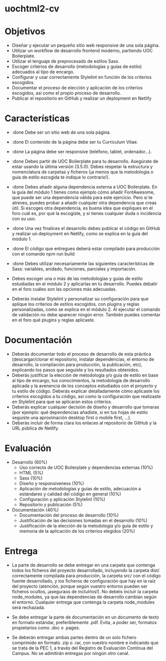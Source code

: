 # uochtml2-cv

# Objetivos

- Diseñar y ejecutar un pequeño sitio web responsive de una sola página.
- Utilizar un workflow de desarrollo frontend moderno, partiendo UOC Boilerplate.
- Utilizar el lenguaje de preprocesado de estilos Sass.
- Escoger criterios de desarrollo (metodologías y guías de estilo) adecuados al tipo de encargo.
- Configurar y usar correctamente Stylelint en función de los criterios escogidos.
- Documentar el proceso de elección y aplicación de los criterios escogidos, así como el propio proceso de desarrollo.
- Publicar el repositorio en GitHub y realizar un deployment en Netlify

# Características

- :done Debe ser un sitio web de una sola página. 
- :done El contenido de la página debe ser tu Currículum Vitae. 
- :done La página debe ser responsive (teléfono, tablet, ordenador…).
- :done Debes partir de UOC Boilerplate para tu desarrollo. Asegúrate de estar usando la última versión (3.5.0). Debes respetar la estructura y nomenclatura de carpetas y ficheros (¡a menos que la metodología o guía de estilo escogida te indique lo contrario!). 
- :done Debes añadir alguna dependencia externa a UOC Boilerplate. En la guía del módulo 1 tienes como ejemplo cómo añadir FontAwesome, que puede ser una dependencia válida para este ejercicio. Pero si te atreves, puedes probar a añadir cualquier otra dependencia que creas útil. Si escoges otra dependencia, es buena idea que expliques en el foro cuál es, por qué la escogiste, y si tienes cualquier duda o incidencia con su uso.
- :done Una vez finalices el desarrollo debes publicar el código en GitHub y realizar un deployment en Netlify, como se explica en la guía del módulo 1.
- :done El código que entregues deberá estar compilado para producción con el comando npm run build
- :done Debes utilizar necesariamente las siguientes características de Sass: variables, anidado, funciones, parciales y importación.

- Debes escoger una o más de las metodologías y guías de estilo estudiadas en el módulo 2 y aplicarlas en tu desarrollo. Puedes debatir en el foro cuáles son las opciones más adecuadas.

- Deberás instalar Stylelint y personalizar su configuración para que aplique los criterios de estilos escogidos, con plugins y reglas personalizadas, como se explica en el módulo 2. Al ejecutar el comando de validación no debe aparecer ningún error. También puedes comentar en el foro qué plugins y reglas aplicaste.


# Documentación
- Deberás documentar todo el proceso de desarrollo de esta práctica (descargar/clonar el repositorio, instalar dependencias, el entorno de desarrollo, la compliación para producción, la publicación, etc), explicando los pasos que seguiste y los resultados obtenidos.
- Deberás justificar la elección de metodología y/o guía de estilo en base al tipo de encargo, tus conocimientos, la metodología de desarrollo aplicada y la avenencia de los conceptos estudiados con el proyecto y tu estilo de código. Deberás explicar detalladamente cómo aplicaste los criterios escogidos a tu código, así como la configuración que realizaste en Stylelint para que se aplicaran estos criterios.
- Deberás explicar cualquier decisión de diseño y desarrollo que tomaras (por ejemplo: qué dependencias añadiste, si en tus hojas de estilo seguiste una aproximación desktop first o mobile first, …).
- Deberás incluír de forma clara los enlaces al repositorio de GitHub y la URL pública de Netlify.

# Evaluación
- Desarrollo (60%)
    - Uso correcto de UOC Boilerplate y dependencias externas (10%)
    - HTML (5%)
    - Sass (10%)
    - Diseño y responsiveness (10%)
    - Aplicación de metodologías y guías de estilo, adecuación a estándares y calidad del código en general (10%)
    - Configuración y aplicación Stylelint (10%)
    - Repositorio y publicación (5%)
- Documentación (40%)
    - Documentación del proceso de desarrollo (10%)
    - Justificación de las decisiones tomadas en el desarrollo (10%)
    - Justificación de la elección de la metodología y/o guía de estilo y memoria de la aplicación de los criterios elegidos (20%)

# Entrega
- La parte de desarrollo se debe entregar en una carpeta que contenga todos los ficheros del proyecto desarrollado, incluyendo la carpeta dist/ correctamente compilada para producción, la carpeta src/ con el código fuente desarrollado, y los ficheros de configuración que hay en la raíz del proyecto (atención, porque según vuestro entorno pueden ser ficheros ocultos, ¡aseguraos de incluírlos!). No debéis incluír la carpeta node_modules, ya que las dependencias de desarrollo cambian según el entorno. Cualquier entrega que contenga la carpeta node_modules será rechazada.

- Se debe entregar la parte de documentación en un documento de texto en formato estándar, preferiblemente .pdf. Evita, a poder ser, formatos propietarios como .doc o .pages.

- Se deberán entregar ambas partes dentro de un solo fichero comprimido en formato .zip o .rar, con vuestro nombre e indicando que se trata de la PEC 1, a través del Registro de Evaluación Contínua del Campus. No se admitirán entregas por ningún otro canal.